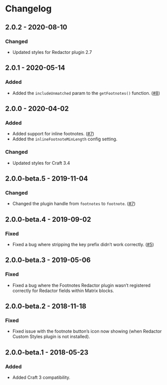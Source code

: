 # Changelog

## 2.0.2 - 2020-08-10

### Changed
- Updated styles for Redactor plugin 2.7

## 2.0.1 - 2020-05-14

### Added
- Added the `includeUnmatched` param to the `getFootnotes()` function. ([#8](https://github.com/carlcs/craft-footnote/issues/8))

## 2.0.0 - 2020-04-02

### Added
- Added support for inline footnotes. ([#7](https://github.com/carlcs/craft-footnote/issues/7#issuecomment-595842870))
- Added the `inlineFootnoteMinLength` config setting.

### Changed
- Updated styles for Craft 3.4

## 2.0.0-beta.5 - 2019-11-04

### Changed
- Changed the plugin handle from `footnotes` to `footnote`. ([#7](https://github.com/carlcs/craft-footnote/issues/7))

## 2.0.0-beta.4 - 2019-09-02

### Fixed
- Fixed a bug where stripping the key prefix didn’t work correctly. ([#5](https://github.com/carlcs/craft-footnote/issues/5))

## 2.0.0-beta.3 - 2019-05-06

### Fixed
- Fixed a bug where the Footnotes Redactor plugin wasn’t registered correctly for Redactor fields within Matrix blocks.

## 2.0.0-beta.2 - 2018-11-18

### Fixed
- Fixed issue with the footnote button’s icon now showing (when Redactor Custom Styles plugin is not installed).

## 2.0.0-beta.1 - 2018-05-23

### Added
- Added Craft 3 compatibility.
